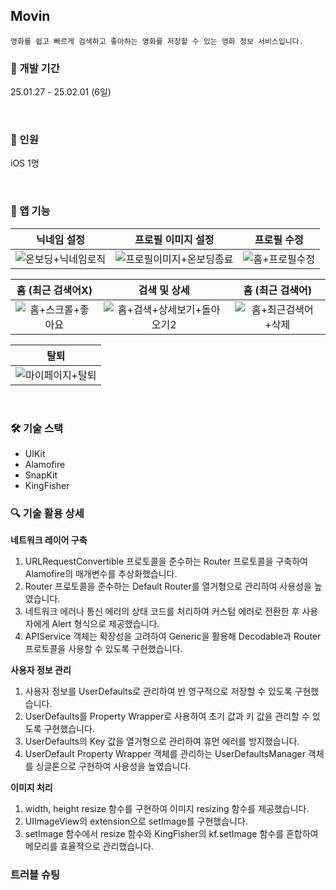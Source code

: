 ## Movin

```
영화를 쉽고 빠르게 검색하고 좋아하는 영화를 저장할 수 있는 영화 정보 서비스입니다.
```

### 📅 개발 기간
25.01.27 - 25.02.01 (6일)

<br>

### 👥 인원
iOS 1명

<br>

### 📱 앱 기능

|닉네임 설정|프로필 이미지 설정|프로필 수정|
|:-:|:-:|:-:|
|![온보딩+닉네임로직](https://github.com/user-attachments/assets/0d85a44d-1c2a-47fd-a498-cfef64ffab24)|![프로필이미지+온보딩종료](https://github.com/user-attachments/assets/d60c72d8-5fb8-452f-b773-0985defb4290)|![홈+프로필수정](https://github.com/user-attachments/assets/ae7b6977-fd3f-469f-8c7e-dc4109ec20e6)|

|홈 (최근 검색어X)|검색 및 상세|홈 (최근 검색어)|
|:-:|:-:|:-:|
|![홈+스크롤+좋아요](https://github.com/user-attachments/assets/793dd782-0599-4720-b3e5-f2380962e5e3)|![홈+검색+상세보기+돌아오기2](https://github.com/user-attachments/assets/74a71179-6e33-415d-a9b6-0c469be07c6b)|![홈+최근검색어+삭제](https://github.com/user-attachments/assets/4cc95ff1-ed34-4e6a-8118-b56da83cdddc)|

|탈퇴|
|:-:|
|![마이페이지+탈퇴](https://github.com/user-attachments/assets/1b3df06c-b27b-4be9-81d3-36a20990c990)|

<br>

### 🛠 기술 스택
- UIKit
- Alamofire
- SnapKit
- KingFisher

### 🔍 기술 활용 상세

<b>네트워크 레이어 구축</b>
1. URLRequestConvertible 프로토콜을 준수하는 Router 프로토콜을 구축하여 Alamofire의 매개변수를 추상화했습니다.
2. Router 프로토콜을 준수하는 Default Router를 열거형으로 관리하여 사용성을 높였습니다.
3. 네트워크 에러나 통신 에러의 상태 코드를 처리하여 커스텀 에러로 전환한 후 사용자에게 Alert 형식으로 제공했습니다.
4. APIService 객체는 확장성을 고려하여 Generic을 활용해 Decodable과 Router 프로토콜을 사용할 수 있도록 구현했습니다.

<b>사용자 정보 관리</b>
1. 사용자 정보를 UserDefaults로 관리하여 반 영구적으로 저장할 수 있도록 구현했습니다.
2. UserDefaults를 Property Wrapper로 사용하여 초기 값과 키 값을 관리할 수 있도록 구현했습니다.
3. UserDefaults의 Key 값을 열거형으로 관리하여 휴먼 에러를 방지했습니다.
4. UserDefault Property Wrapper 객체를 관리하는 UserDefaultsManager 객체를 싱글톤으로 구현하여 사용성을 높였습니다.

<b>이미지 처리</b>
1. width, height resize 함수를 구현하여 이미지 resizing 함수를 제공했습니다.
2. UIImageView의 extension으로 setImage를 구현했습니다.
3. setImage 함수에서 resize 함수와 KingFisher의 kf.setImage 함수를 혼합하여 메모리를 효율적으로 관리했습니다.

### 트러블 슈팅

